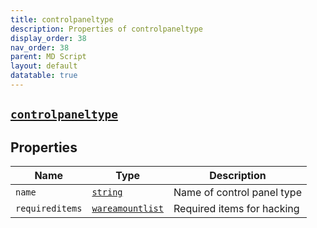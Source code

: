 ```yaml
---
title: controlpaneltype
description: Properties of controlpaneltype
display_order: 38
nav_order: 38
parent: MD Script
layout: default
datatable: true
---
```


##  [`controlpaneltype`](./controlpaneltype.html) 


## Properties

| Name | Type | Description |
|------|------|-------------|
| `name` | [`string`](./string.html) | Name of control panel type |
| `requireditems` | [`wareamountlist`](./wareamountlist.html) | Required items for hacking |



